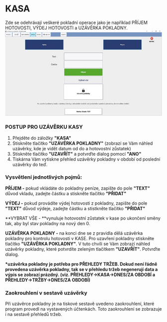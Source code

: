 # KASA

Zde se odehrávají veškeré pokladní operace jako je například PŘÍJEM HOTOVOSTI, VÝDEJ HOTOVOSTI a UZÁVĚRKA POKLADNY.![](/assets/KASA2.jpg)

### POSTUP PRO UZÁVĚRKU KASY

1. Přejděte do záložky **"KASA"**
2. Stiskněte tlačítko **"UZÁVĚRKA POKLADNY"** \(zobrazí se Vám náhled uzávěrky, kde je vidět datum od do a hotovostní zůstatek\)
3. Stiskněte tlačítko **"UZAVŘÍT"** a potvrďte dialog pomocí **"ANO"**
4. Tiskárna Vám vytiskne přehled uzávěrky pokladny v období od poslední uzávěrky do teď.

### **Vysvětlení jednotlivých pojmů:**

**PŘÍJEM -** pokud vkládáte do pokladny peníze, zapište do pole **"TEXT"** důvod vkladu, zadejte částku a stiskněte tlačítko **"PŘIDAT"**

**VÝDEJ -** pokud provádíte výdej hotovosti z pokladny, zapište do pole **"TEXT"** důvod výdeje, zadejte částku a stistkněte tlačítko **"PŘIDAT"**

**VYBRAT VŠE - **vynuluje hotovostní zůstatek v kase po ukončení směny tak, aby byl stav pokladny na nový den 0.

**UZÁVĚRKA POKLADNY -** na konci dne se z pravidla dělá uzávěrka pokladny pro kontrolu hotovosti v KASE. Pro uzavření pokladny stiskněte tlačítko **"UZÁVĚRKA POKLADNY"**. V tuto chvíli se Vám zobrazí náhled uzávěrky pokladny, které potvrdíte zeleným tlačítkem **"UZAVŘÍT"**. Potvrďte dialog.

**\*uzávěrka pokladny je potřeba pro PŘEHLEDY TRŽEB. Dokud není řádně provedena uzávěrka pokladny, tak se v přehledu tržeb negenerují data a výpis se zobrazí prázdný. \(viz. PŘEHLEDY-&gt;KASA-&gt;DNES/ZA OBDOBÍ a PŘEHLEDY-&gt;TRŽBY-&gt;DNES/ZA OBDOBÍ\)**

### **Zaokrouhlení v sestavě uzávěrky**

Při uzávěrce pokladny je na tiskové sestavě uvedeno zaokrouhlení, které program provedl na vystavených účtenkách. Toto zaokrouhlení se zobrazuje i na sestavě přehledů tržeb.

